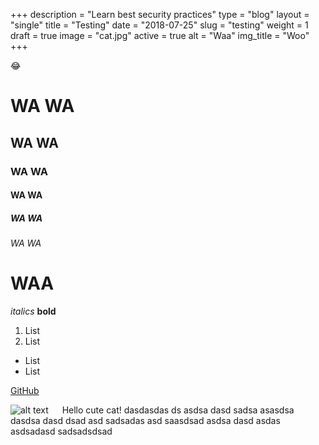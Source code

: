 +++
description = "Learn best security practices"
type = "blog"
layout = "single"
title = "Testing"
date = "2018-07-25"
slug = "testing"
weight = 1
draft = true
image = "cat.jpg"
active = true
alt = "Waa"
img_title = "Woo"
+++

:joy:

# WA WA
## WA WA
### WA WA
#### WA WA
##### WA WA
###### WA WA

# **WAA**


*italics*
**bold**

1. List
1. List

- List
- List

[GitHub](http://github.com)

![alt text](/created/img/cat.jpg "Title Text")
    &emsp; Hello cute cat! dasdasdas ds asdsa dasd sadsa asasdsa dasdsa dasd dsad asd sadsadas asd saasdsad asdsa dasd asdas asdsadasd sadsadsdsad 
 